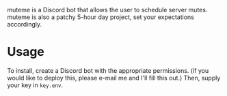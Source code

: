 muteme is a Discord bot that allows the user to schedule server mutes. muteme is also a patchy 5-hour day project, set your expectations accordingly.

# Usage
To install, create a Discord bot with the appropriate permissions. (if you would like to deploy this, please e-mail me and I'll fill this out.)
Then, supply your key in `key.env`.